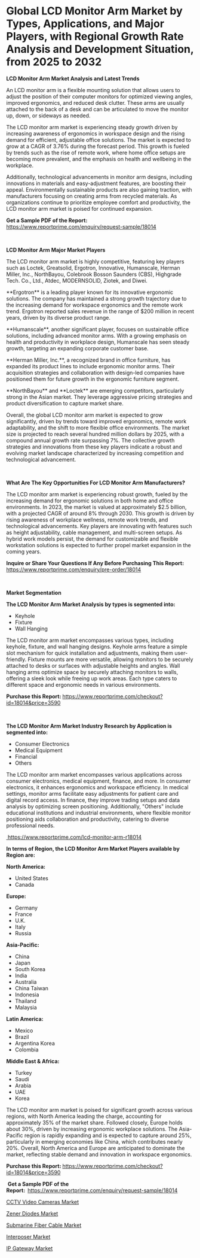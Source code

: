<p><h1>Global LCD Monitor Arm Market by Types, Applications, and Major Players, with Regional Growth Rate Analysis and Development Situation, from 2025 to 2032</h1></p><p><strong>LCD Monitor Arm Market Analysis and Latest Trends</strong></p>
<p><p>An LCD monitor arm is a flexible mounting solution that allows users to adjust the position of their computer monitors for optimized viewing angles, improved ergonomics, and reduced desk clutter. These arms are usually attached to the back of a desk and can be articulated to move the monitor up, down, or sideways as needed. </p><p>The LCD monitor arm market is experiencing steady growth driven by increasing awareness of ergonomics in workspace design and the rising demand for efficient, adjustable office solutions. The market is expected to grow at a CAGR of 3.76% during the forecast period. This growth is fueled by trends such as the rise of remote work, where home office setups are becoming more prevalent, and the emphasis on health and wellbeing in the workplace. </p><p>Additionally, technological advancements in monitor arm designs, including innovations in materials and easy-adjustment features, are boosting their appeal. Environmentally sustainable products are also gaining traction, with manufacturers focusing on creating arms from recycled materials. As organizations continue to prioritize employee comfort and productivity, the LCD monitor arm market is poised for continued expansion.</p></p>
<p><strong>Get a Sample PDF of the Report:&nbsp;</strong> <a href="https://www.reportprime.com/enquiry/request-sample/18014?utm_campaign=2771&utm_medium=2&utm_source=Github&utm_content=ia&utm_term=18032025&utm_id=lcd-monitor-arm">https://www.reportprime.com/enquiry/request-sample/18014</a></p>
<p>&nbsp;</p>
<p><strong>LCD Monitor Arm Major Market Players</strong></p>
<p><p>The LCD monitor arm market is highly competitive, featuring key players such as Loctek, Greatsolid, Ergotron, Innovative, Humanscale, Herman Miller, Inc., NorthBayou, Colebrook Bosson Saunders (CBS), Highgrade Tech. Co., Ltd., Atdec, MODERNSOLID, Ziotek, and Diwei. </p><p>**Ergotron** is a leading player known for its innovative ergonomic solutions. The company has maintained a strong growth trajectory due to the increasing demand for workspace ergonomics and the remote work trend. Ergotron reported sales revenue in the range of $200 million in recent years, driven by its diverse product range.</p><p>**Humanscale**, another significant player, focuses on sustainable office solutions, including advanced monitor arms. With a growing emphasis on health and productivity in workplace design, Humanscale has seen steady growth, targeting an expanding corporate customer base. </p><p>**Herman Miller, Inc.**, a recognized brand in office furniture, has expanded its product lines to include ergonomic monitor arms. Their acquisition strategies and collaboration with design-led companies have positioned them for future growth in the ergonomic furniture segment.</p><p>**NorthBayou** and **Loctek** are emerging competitors, particularly strong in the Asian market. They leverage aggressive pricing strategies and product diversification to capture market share.</p><p>Overall, the global LCD monitor arm market is expected to grow significantly, driven by trends toward improved ergonomics, remote work adaptability, and the shift to more flexible office environments. The market size is projected to reach several hundred million dollars by 2025, with a compound annual growth rate surpassing 7%. The collective growth strategies and innovations from these key players indicate a robust and evolving market landscape characterized by increasing competition and technological advancement.</p></p>
<p>&nbsp;</p>
<p><strong>What Are The Key Opportunities For LCD Monitor Arm Manufacturers?</strong></p>
<p><p>The LCD monitor arm market is experiencing robust growth, fueled by the increasing demand for ergonomic solutions in both home and office environments. In 2023, the market is valued at approximately $2.5 billion, with a projected CAGR of around 8% through 2030. This growth is driven by rising awareness of workplace wellness, remote work trends, and technological advancements. Key players are innovating with features such as height adjustability, cable management, and multi-screen setups. As hybrid work models persist, the demand for customizable and flexible workstation solutions is expected to further propel market expansion in the coming years.</p></p>
<p><strong>Inquire or Share Your Questions If Any Before Purchasing This Report:</strong> <a href="https://www.reportprime.com/enquiry/pre-order/18014?utm_campaign=2771&utm_medium=2&utm_source=Github&utm_content=ia&utm_term=18032025&utm_id=lcd-monitor-arm">https://www.reportprime.com/enquiry/pre-order/18014</a></p>
<p>&nbsp;</p>
<p><strong>Market Segmentation</strong></p>
<p><strong>The LCD Monitor Arm Market Analysis by types is segmented into:</strong></p>
<p><ul><li>Keyhole</li><li>Fixture</li><li>Wall Hanging</li></ul></p>
<p><p>The LCD monitor arm market encompasses various types, including keyhole, fixture, and wall hanging designs. Keyhole arms feature a simple slot mechanism for quick installation and adjustments, making them user-friendly. Fixture mounts are more versatile, allowing monitors to be securely attached to desks or surfaces with adjustable heights and angles. Wall hanging arms optimize space by securely attaching monitors to walls, offering a sleek look while freeing up work areas. Each type caters to different space and ergonomic needs in various environments.</p></p>
<p><strong>Purchase this Report:&nbsp;</strong><a href="https://www.reportprime.com/checkout?id=18014&price=3590&utm_campaign=2771&utm_medium=2&utm_source=Github&utm_content=ia&utm_term=18032025&utm_id=lcd-monitor-arm">https://www.reportprime.com/checkout?id=18014&price=3590</a></p>
<p>&nbsp;</p>
<p><strong>The LCD Monitor Arm Market Industry Research by Application is segmented into:</strong></p>
<p><ul><li>Consumer Electronics</li><li>Medical Equipment</li><li>Financial</li><li>Others</li></ul></p>
<p><p>The LCD monitor arm market encompasses various applications across consumer electronics, medical equipment, finance, and more. In consumer electronics, it enhances ergonomics and workspace efficiency. In medical settings, monitor arms facilitate easy adjustments for patient care and digital record access. In finance, they improve trading setups and data analysis by optimizing screen positioning. Additionally, "Others" include educational institutions and industrial environments, where flexible monitor positioning aids collaboration and productivity, catering to diverse professional needs.</p></p>
<p><a href="https://www.reportprime.com/lcd-monitor-arm-r18014?utm_campaign=2771&utm_medium=2&utm_source=Github&utm_content=ia&utm_term=18032025&utm_id=lcd-monitor-arm">&nbsp;https://www.reportprime.com/lcd-monitor-arm-r18014</a></p>
<p><strong>In terms of Region, the LCD Monitor Arm Market Players available by Region are:</strong></p>
<p>
    <p> <strong> North America: </strong>
        <ul>
            <li>United States</li>
            <li>Canada</li>
        </ul>
        </p> 
    <p> <strong> Europe: </strong>
        <ul>
            <li>Germany</li>
            <li>France</li>
            <li>U.K.</li>
            <li>Italy</li>
            <li>Russia</li>
        </ul>
        </p> 
    <p> <strong> Asia-Pacific: </strong>
        <ul>
            <li>China</li>
            <li>Japan</li>
            <li>South Korea</li>
            <li>India</li>
            <li>Australia</li>
            <li>China Taiwan</li>
            <li>Indonesia</li>
            <li>Thailand</li>
            <li>Malaysia</li>
        </ul>
        </p> 
    <p> <strong> Latin America: </strong>
        <ul>
            <li>Mexico</li>
            <li>Brazil</li>
            <li>Argentina Korea</li>
            <li>Colombia</li>
        </ul>
        </p> 
    <p> <strong> Middle East & Africa: </strong>
        <ul>
            <li>Turkey</li>
            <li>Saudi</li>
            <li>Arabia</li>
            <li>UAE</li>
            <li>Korea</li>
        </ul>
    </p>
    </p>
<p><p>The LCD monitor arm market is poised for significant growth across various regions, with North America leading the charge, accounting for approximately 35% of the market share. Followed closely, Europe holds about 30%, driven by increasing ergonomic workplace solutions. The Asia-Pacific region is rapidly expanding and is expected to capture around 25%, particularly in emerging economies like China, which contributes nearly 20%. Overall, North America and Europe are anticipated to dominate the market, reflecting stable demand and innovation in workspace ergonomics.</p></p>
<p><strong>Purchase this Report: </strong><a href="https://www.reportprime.com/checkout?id=18014&price=3590&utm_campaign=2771&utm_medium=2&utm_source=Github&utm_content=ia&utm_term=18032025&utm_id=lcd-monitor-arm">https://www.reportprime.com/checkout?id=18014&price=3590</a></p>
<p>&nbsp;<strong>Get a Sample PDF of the Report:&nbsp;&nbsp;</strong><a href="https://www.reportprime.com/enquiry/request-sample/18014?utm_campaign=2771&utm_medium=2&utm_source=Github&utm_content=ia&utm_term=18032025&utm_id=lcd-monitor-arm">https://www.reportprime.com/enquiry/request-sample/18014</a></p>
<p><strong></strong></p>
<p><p><a href="https://www.linkedin.com/pulse/cctv-video-cameras-market-spectrum-usage-patterns-sector-evolution-o1nhc?utm_campaign=2771&utm_medium=2&utm_source=Github&utm_content=ia&utm_term=18032025&utm_id=lcd-monitor-arm">CCTV Video Cameras Market</a></p><p><a href="https://github.com/schwminh2001101/Market-Research-Report-List-1/blob/main/zener-diodes-market.md?utm_campaign=2771&utm_medium=2&utm_source=Github&utm_content=ia&utm_term=18032025&utm_id=lcd-monitor-arm">Zener Diodes Market</a></p><p><a href="https://www.linkedin.com/pulse/pioneering-growth-analyzing-global-submarine-fiber-cable-qd9he?utm_campaign=2771&utm_medium=2&utm_source=Github&utm_content=ia&utm_term=18032025&utm_id=lcd-monitor-arm">Submarine Fiber Cable Market</a></p><p><a href="https://github.com/abuugjetaj/Market-Research-Report-List-1/blob/main/interposer-market.md?utm_campaign=2771&utm_medium=2&utm_source=Github&utm_content=ia&utm_term=18032025&utm_id=lcd-monitor-arm">Interposer Market</a></p><p><a href="https://www.linkedin.com/pulse/comprehensive-analysis-ip-gateway-market-size-projected-3n5we?utm_campaign=2771&utm_medium=2&utm_source=Github&utm_content=ia&utm_term=18032025&utm_id=lcd-monitor-arm">IP Gateway Market</a></p></p>